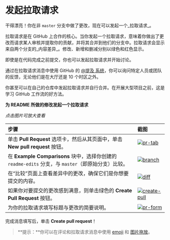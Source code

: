# 发起拉取请求

干得漂亮！你在非 `master` 分支中做了更改，现在可以发起一个_拉取请求_。

拉取请求是在 GitHub 上合作的核心。当你发起一个拉取请求，意味着你做出了更改而请求某人审核并提取你的贡献，并将其合并到他们的分支中。拉取请求会显示来自两个分支的_内容差异_。修改、新增和删减分别以绿色和红色显示。

即使是在代码完成之前提交，你也可以发起拉取请求并开始讨论。

通过在拉取请求消息中使用 GitHub 的 [@提及 系统](https://itechub.gitbook.io/github-guides-zhcn/jing-tong-issues/tong-zhi-ti-xing-he-can-kao)，你可以询问特定人员或团队的反馈，无论他们是在大厅还是 10 个时区之外。

你甚至可以在自己的仓库中发起拉取请求并自行合并。在开展大型项目之前，这是学习 GitHub 工作流的好方法。

**为 README 所做的修改发起一个拉取请求**

_点击图片可放大查看_

| 步骤 | 截图 |
| :--- | :--- |
| 单击 **Pull Request** 选项卡，然后从其页面中，单击 **New pull request** 按钮。 | [![pr-tab](https://guides.github.com/activities/hello-world/pr-tab.gif)](https://guides.github.com/activities/hello-world/pr-tab.gif) |
| 在 **Example Comparisons** 块中，选择你创建的`readme-edits` 分支，与 `master`（即原始分支）比较。 | [![branch](https://guides.github.com/activities/hello-world/pick-branch.png)](https://guides.github.com/activities/hello-world/pick-branch.png) |
| 在“比较”页面上查看差异中的更改，确保它们是你想要提交的内容。 | [![diff](https://guides.github.com/activities/hello-world/diff.png)](https://guides.github.com/activities/hello-world/diff.png) |
| 如果你对要提交的更改感到满意，则单击绿色的 **Create Pull Request** 按钮。 | [![create-pull](https://guides.github.com/activities/hello-world/create-pr.png)](https://guides.github.com/activities/hello-world/create-pr.png) |
| 为你的拉取请求填写标题与更改的简要说明。 | [![pr-form](https://guides.github.com/activities/hello-world/pr-form.png)](https://guides.github.com/activities/hello-world/pr-form.png) |

完成消息填写后，单击 **Create pull request**！

> **提示：**你可以在评论和拉取请求消息中使用 [emoji](https://help.github.com/articles/basic-writing-and-formatting-syntax/#using-emoji) 和 [图片拖放](https://help.github.com/articles/file-attachments-on-issues-and-pull-requests/)。

